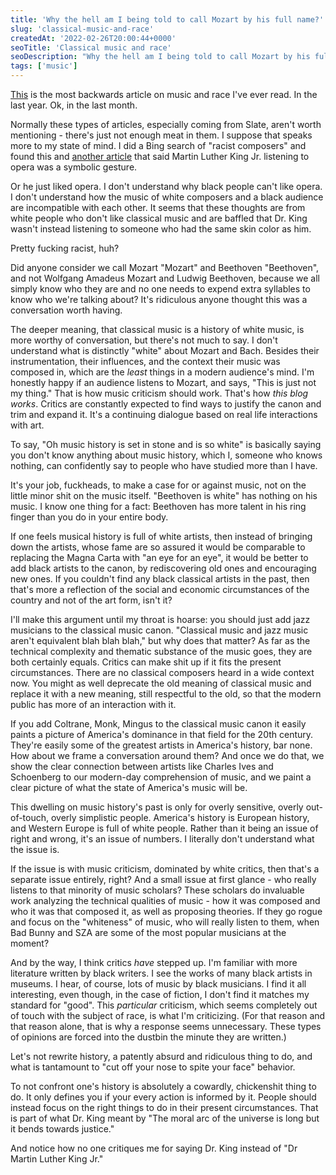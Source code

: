 ```yaml
---
title: 'Why the hell am I being told to call Mozart by his full name?'
slug: 'classical-music-and-race'
createdAt: '2022-02-26T20:00:44+0000'
seoTitle: 'Classical music and race'
seoDescription: "Why the hell am I being told to call Mozart by his full name? Doesn't such a suggestion reveal more about the author than society?"
tags: ['music']
---
```


<a href="https://slate.com/culture/2020/10/fullname-famous-composers-racism-sexism.html" target="_blank" rel="noopener noreferrer">This</a> is the most backwards article on music and race I've ever read. In the last year. Ok, in the last month.

Normally these types of articles, especially coming from Slate, aren't worth mentioning - there's just not enough meat in them. I suppose that speaks more to my state of mind. I did a Bing search of "racist composers" and found this and <a href="https://www.newyorker.com/magazine/2020/09/21/black-scholars-confront-white-supremacy-in-classical-music" target="_blank" rel="noopener noreferrer">another article</a> that said Martin Luther King Jr. listening to opera was a symbolic gesture.

Or he just liked opera. I don't understand why black people can't like opera. I don't understand how the music of white composers and a black audience are incompatible with each other. It seems that these thoughts are from white people who don't like classical music and are baffled that Dr. King wasn't instead listening to someone who had the same skin color as him.

Pretty fucking racist, huh?

Did anyone consider we call Mozart "Mozart" and Beethoven "Beethoven", and not Wolfgang Amadeus Mozart and Ludwig Beethoven, because we all simply know who they are and no one needs to expend extra syllables to know who we're talking about? It's ridiculous anyone thought this was a conversation worth having.

The deeper meaning, that classical music is a history of white music, is more worthy of conversation, but there's not much to say. I don't understand what is distinctly "white" about Mozart and Bach. Besides their instrumentation, their influences, and the context their music was composed in, which are the _least_ things in a modern audience's mind. I'm honestly happy if an audience listens to Mozart, and says, "This is just not my thing." That is how music criticism should work. That's how _this blog works_. Critics are constantly expected to find ways to justify the canon and trim and expand it. It's a continuing dialogue based on real life interactions with art.

To say, "Oh music history is set in stone and is so white" is basically saying you don't know anything about music history, which I, someone who knows nothing, can confidently say to people who have studied more than I have.

It's your job, fuckheads, to make a case for or against music, not on the little minor shit on the music itself. "Beethoven is white" has nothing on his music. I know one thing for a fact: Beethoven has more talent in his ring finger than you do in your entire body.

If one feels musical history is full of white artists, then instead of bringing down the artists, whose fame are so assured it would be comparable to replacing the Magna Carta with "an eye for an eye", it would be better to add black artists to the canon, by rediscovering old ones and encouraging new ones. If you couldn't find any black classical artists in the past, then that's more a reflection of the social and economic circumstances of the country and not of the art form, isn't it?

I'll make this argument until my throat is hoarse: you should just add jazz musicians to the classical music canon. "Classical music and jazz music aren't equivalent blah blah blah," but why does that matter? As far as the technical complexity and thematic substance of the music goes, they are both certainly equals. Critics can make shit up if it fits the present circumstances. There are no classical composers heard in a wide context now. You might as well deprecate the old meaning of classical music and replace it with a new meaning, still respectful to the old, so that the modern public has more of an interaction with it.

If you add Coltrane, Monk, Mingus to the classical music canon it easily paints a picture of America's dominance in that field for the 20th century. They're easily some of the greatest artists in America's history, bar none. How about we frame a conversation around them? And once we do that, we show the clear connection between artists like Charles Ives and Schoenberg to our modern-day comprehension of music, and we paint a clear picture of what the state of America's music will be.

This dwelling on music history's past is only for overly sensitive, overly out-of-touch, overly simplistic people. America's history is European history, and Western Europe is full of white people. Rather than it being an issue of right and wrong, it's an issue of numbers. I literally don't understand what the issue is.

If the issue is with music criticism, dominated by white critics, then that's a separate issue entirely, right? And a small issue at first glance - who really listens to that minority of music scholars? These scholars do invaluable work analyzing the technical qualities of music - how it was composed and who it was that composed it, as well as proposing theories. If they go rogue and focus on the "whiteness" of music, who will really listen to them, when Bad Bunny and SZA are some of the most popular musicians at the moment?

And by the way, I think critics _have_ stepped up. I'm familiar with more literature written by black writers. I see the works of many black artists in museums. I hear, of course, lots of music by black musicians. I find it all interesting, even though, in the case of fiction, I don't find it matches my standard for "good". This _particular_ criticism, which seems completely out of touch with the subject of race, is what I'm criticizing. (For that reason and that reason alone, that is why a response seems unnecessary. These types of opinions are forced into the dustbin the minute they are written.)

Let's not rewrite history, a patently absurd and ridiculous thing to do, and what is tantamount to "cut off your nose to spite your face" behavior.

To not confront one's history is absolutely a cowardly, chickenshit thing to do. It only defines you if your every action is informed by it. People should instead focus on the right things to do in their present circumstances. That is part of what Dr. King meant by "The moral arc of the universe is long but it bends towards justice."

And notice how no one critiques me for saying Dr. King instead of "Dr Martin Luther King Jr."
